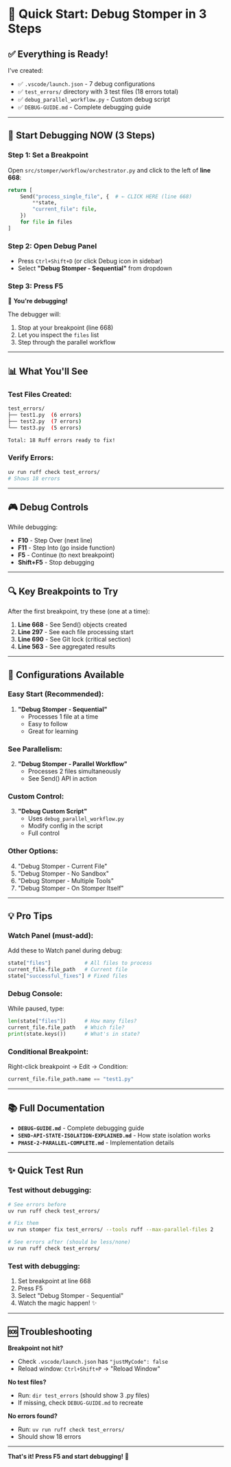# 🚀 Quick Start: Debug Stomper in 3 Steps

## ✅ Everything is Ready!

I've created:
- ✅ `.vscode/launch.json` - 7 debug configurations
- ✅ `test_errors/` directory with 3 test files (18 errors total)
- ✅ `debug_parallel_workflow.py` - Custom debug script
- ✅ `DEBUG-GUIDE.md` - Complete debugging guide

---

## 🎯 Start Debugging NOW (3 Steps)

### **Step 1: Set a Breakpoint**

Open `src/stomper/workflow/orchestrator.py` and click to the left of **line 668**:

```python
return [
    Send("process_single_file", {  # ← CLICK HERE (line 668)
        **state,
        "current_file": file,
    })
    for file in files
]
```

### **Step 2: Open Debug Panel**

- Press `Ctrl+Shift+D` (or click Debug icon in sidebar)
- Select **"Debug Stomper - Sequential"** from dropdown

### **Step 3: Press F5**

🎉 **You're debugging!**

The debugger will:
1. Stop at your breakpoint (line 668)
2. Let you inspect the `files` list
3. Step through the parallel workflow

---

## 📊 What You'll See

### **Test Files Created:**
```bash
test_errors/
├── test1.py  (6 errors)
├── test2.py  (7 errors)
└── test3.py  (5 errors)

Total: 18 Ruff errors ready to fix!
```

### **Verify Errors:**
```bash
uv run ruff check test_errors/
# Shows 18 errors
```

---

## 🎮 Debug Controls

While debugging:
- **F10** - Step Over (next line)
- **F11** - Step Into (go inside function)
- **F5** - Continue (to next breakpoint)
- **Shift+F5** - Stop debugging

---

## 🔍 Key Breakpoints to Try

After the first breakpoint, try these (one at a time):

1. **Line 668** - See Send() objects created
2. **Line 297** - See each file processing start
3. **Line 690** - See Git lock (critical section)
4. **Line 563** - See aggregated results

---

## 🎨 Configurations Available

### **Easy Start (Recommended):**
1. **"Debug Stomper - Sequential"** 
   - Processes 1 file at a time
   - Easy to follow
   - Great for learning

### **See Parallelism:**
2. **"Debug Stomper - Parallel Workflow"**
   - Processes 2 files simultaneously
   - See Send() API in action

### **Custom Control:**
3. **"Debug Custom Script"**
   - Uses `debug_parallel_workflow.py`
   - Modify config in the script
   - Full control

### **Other Options:**
4. "Debug Stomper - Current File"
5. "Debug Stomper - No Sandbox"
6. "Debug Stomper - Multiple Tools"
7. "Debug Stomper - On Stomper Itself"

---

## 💡 Pro Tips

### **Watch Panel (must-add):**
Add these to Watch panel during debug:
```python
state["files"]           # All files to process
current_file.file_path   # Current file
state["successful_fixes"] # Fixed files
```

### **Debug Console:**
While paused, type:
```python
len(state["files"])      # How many files?
current_file.file_path   # Which file?
print(state.keys())      # What's in state?
```

### **Conditional Breakpoint:**
Right-click breakpoint → Edit → Condition:
```python
current_file.file_path.name == "test1.py"
```

---

## 📚 Full Documentation

- **`DEBUG-GUIDE.md`** - Complete debugging guide
- **`SEND-API-STATE-ISOLATION-EXPLAINED.md`** - How state isolation works
- **`PHASE-2-PARALLEL-COMPLETE.md`** - Implementation details

---

## ✨ Quick Test Run

### **Test without debugging:**
```bash
# See errors before
uv run ruff check test_errors/

# Fix them
uv run stomper fix test_errors/ --tools ruff --max-parallel-files 2

# See errors after (should be less/none)
uv run ruff check test_errors/
```

### **Test with debugging:**
1. Set breakpoint at line 668
2. Press F5
3. Select "Debug Stomper - Sequential"
4. Watch the magic happen! ✨

---

## 🆘 Troubleshooting

**Breakpoint not hit?**
- Check `.vscode/launch.json` has `"justMyCode": false`
- Reload window: `Ctrl+Shift+P` → "Reload Window"

**No test files?**
- Run: `dir test_errors` (should show 3 .py files)
- If missing, check `DEBUG-GUIDE.md` to recreate

**No errors found?**
- Run: `uv run ruff check test_errors/`
- Should show 18 errors

---

**That's it! Press F5 and start debugging!** 🎉

